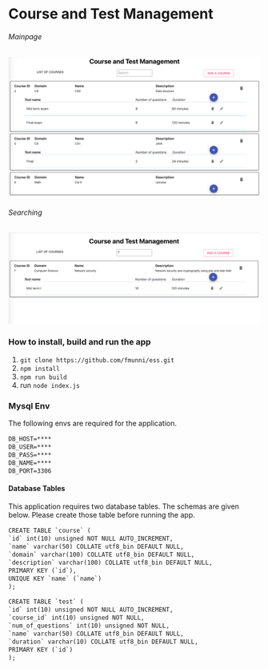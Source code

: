 # Course and Test Management

###### Mainpage

![Homepage](/images/mainpage.png)

###### Searching

![Search](/images/search.png)

### How to install, build and run the app

1. `git clone https://github.com/fmunni/ess.git`
2. `npm install`
3. `npm run build`
4. run `node index.js`

### Mysql Env

The following envs are required for the application.

```
DB_HOST=****
DB_USER=****
DB_PASS=****
DB_NAME=****
DB_PORT=3306
```

#### Database Tables

This application requires two database tables. The schemas are given below.
Please create those table before running the app.

```
CREATE TABLE `course` (
`id` int(10) unsigned NOT NULL AUTO_INCREMENT,
`name` varchar(50) COLLATE utf8_bin DEFAULT NULL,
`domain` varchar(100) COLLATE utf8_bin DEFAULT NULL,
`description` varchar(100) COLLATE utf8_bin DEFAULT NULL,
PRIMARY KEY (`id`),
UNIQUE KEY `name` (`name`)
);
```

```
CREATE TABLE `test` (
`id` int(10) unsigned NOT NULL AUTO_INCREMENT,
`course_id` int(10) unsigned NOT NULL,
`num_of_questions` int(10) unsigned NOT NULL,
`name` varchar(50) COLLATE utf8_bin DEFAULT NULL,
`duration` varchar(10) COLLATE utf8_bin DEFAULT NULL,
PRIMARY KEY (`id`)
);
```
